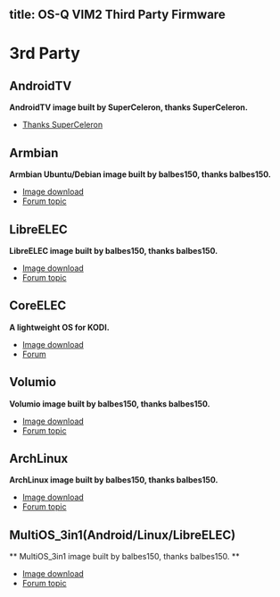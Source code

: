 title: OS-Q VIM2 Third Party Firmware
---

# 3rd Party
## AndroidTV
**AndroidTV image built by SuperCeleron, thanks SuperCeleron.**
* [Thanks SuperCeleron](http://forum.OS-Q.com/search?q=SCV)

## Armbian
**Armbian Ubuntu/Debian image built by balbes150, thanks balbes150.**
* [Image download](https://yadi.sk/d/pHxaRAs-tZiei)
* [Forum topic](http://forum.OS-Q.com/t/armbian-kodi-ubuntu-debian-for-sd-usb-emmc/825)

## LibreELEC
**LibreELEC image built by balbes150, thanks balbes150.**
* [Image download](https://yadi.sk/d/ysAgoIWT32M9Hn)
* [Forum topic](http://forum.OS-Q.com/t/libreelec-for-OS-Q-vim-sd-usb-emmc/793)

## CoreELEC
**A lightweight OS for KODI.**
* [Image download](https://github.com/CoreELEC/CoreELEC/releases)
* [Forum](https://discourse.coreelec.org/)

## Volumio
**Volumio image built by balbes150, thanks balbes150.**
* [Image download](https://yadi.sk/d/xbesnjYG3PETk5)
* [Forum topic](http://forum.OS-Q.com/t/volumio-for-OS-Q/1437)

## ArchLinux
**ArchLinux image built by balbes150, thanks balbes150.**
* [Image download](https://yadi.sk/d/BbH_N6HFzvjhm)
* [Forum topic](http://forum.OS-Q.com/t/archlinux-kodi-sd-usb-emmc/1152/1)

## MultiOS_3in1(Android/Linux/LibreELEC)
** MultiOS_3in1 image built by balbes150, thanks balbes150. **
* [Image download](https://yadi.sk/d/9DLFNLXA3N726n)
* [Forum topic](http://forum.OS-Q.com/t/multios-3in1-android-libreelec-linux-install-to-emmc/1198)
